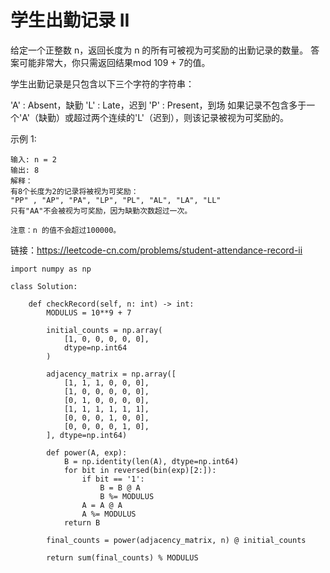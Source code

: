 # 学生出勤记录 II

给定一个正整数 n，返回长度为 n 的所有可被视为可奖励的出勤记录的数量。 答案可能非常大，你只需返回结果mod 109 + 7的值。

学生出勤记录是只包含以下三个字符的字符串：

'A' : Absent，缺勤
'L' : Late，迟到
'P' : Present，到场
如果记录不包含多于一个'A'（缺勤）或超过两个连续的'L'（迟到），则该记录被视为可奖励的。

示例 1:
```
输入: n = 2
输出: 8 
解释：
有8个长度为2的记录将被视为可奖励：
"PP" , "AP", "PA", "LP", "PL", "AL", "LA", "LL"
只有"AA"不会被视为可奖励，因为缺勤次数超过一次。

```
`注意：n 的值不会超过100000。`

链接：https://leetcode-cn.com/problems/student-attendance-record-ii



```python实现
import numpy as np

class Solution:
    
    def checkRecord(self, n: int) -> int:
        MODULUS = 10**9 + 7

        initial_counts = np.array(
            [1, 0, 0, 0, 0, 0], 
            dtype=np.int64
        )

        adjacency_matrix = np.array([
            [1, 1, 1, 0, 0, 0],
            [1, 0, 0, 0, 0, 0],
            [0, 1, 0, 0, 0, 0],
            [1, 1, 1, 1, 1, 1],
            [0, 0, 0, 1, 0, 0],
            [0, 0, 0, 0, 1, 0],
        ], dtype=np.int64)

        def power(A, exp):
            B = np.identity(len(A), dtype=np.int64)
            for bit in reversed(bin(exp)[2:]):
                if bit == '1':
                    B = B @ A
                    B %= MODULUS
                A = A @ A
                A %= MODULUS
            return B

        final_counts = power(adjacency_matrix, n) @ initial_counts

        return sum(final_counts) % MODULUS
```